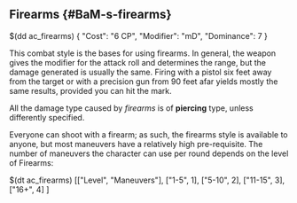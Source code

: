 ## Firearms {#BaM-s-firearms}

$(dd ac_firearms)
{
   "Cost": "6 CP",
   "Modifier": "mD",
   "Dominance": 7
}

This combat style is the bases for using firearms. In general, the weapon gives
the modifier for the attack roll and determines the range, but the damage
generated is usually the same. Firing with a pistol six feet away from the
target or with a precision gun from 90 feet afar yields mostly the same results,
provided you can hit the mark.

All the damage type caused by *firearms* is of __piercing__ type, unless differently
specified.

Everyone can shoot with a firearm; as such, the firearms style is available to
anyone, but most maneuvers have a relatively high pre-requisite.
The number of maneuvers the character can use per round depends on the level of
Firearms:

$(dt ac_firearms)
[["Level", "Maneuvers"],
["1-5", 1],
["5-10", 2],
["11-15", 3],
["16+", 4]
]
